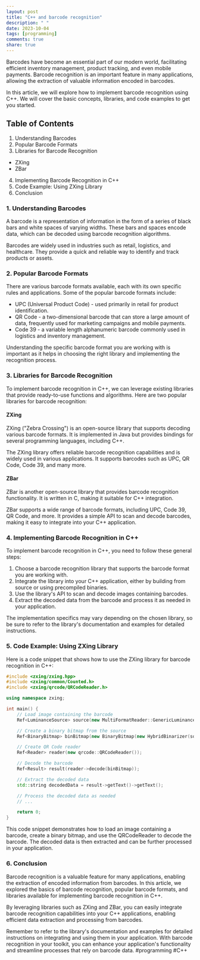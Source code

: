 ```yaml
---
layout: post
title: "C++ and barcode recognition"
description: " "
date: 2023-10-04
tags: [programming]
comments: true
share: true
---
```


Barcodes have become an essential part of our modern world, facilitating efficient inventory management, product tracking, and even mobile payments. Barcode recognition is an important feature in many applications, allowing the extraction of valuable information encoded in barcodes.

In this article, we will explore how to implement barcode recognition using C++. We will cover the basic concepts, libraries, and code examples to get you started.

## Table of Contents

1. Understanding Barcodes
2. Popular Barcode Formats
3. Libraries for Barcode Recognition
  * ZXing
  * ZBar
4. Implementing Barcode Recognition in C++
5. Code Example: Using ZXing Library
6. Conclusion

### 1. Understanding Barcodes

A barcode is a representation of information in the form of a series of black bars and white spaces of varying widths. These bars and spaces encode data, which can be decoded using barcode recognition algorithms.

Barcodes are widely used in industries such as retail, logistics, and healthcare. They provide a quick and reliable way to identify and track products or assets.

### 2. Popular Barcode Formats

There are various barcode formats available, each with its own specific rules and applications. Some of the popular barcode formats include:

* UPC (Universal Product Code) - used primarily in retail for product identification.
* QR Code - a two-dimensional barcode that can store a large amount of data, frequently used for marketing campaigns and mobile payments.
* Code 39 - a variable length alphanumeric barcode commonly used in logistics and inventory management.

Understanding the specific barcode format you are working with is important as it helps in choosing the right library and implementing the recognition process.

### 3. Libraries for Barcode Recognition

To implement barcode recognition in C++, we can leverage existing libraries that provide ready-to-use functions and algorithms. Here are two popular libraries for barcode recognition:

#### ZXing

ZXing ("Zebra Crossing") is an open-source library that supports decoding various barcode formats. It is implemented in Java but provides bindings for several programming languages, including C++.

The ZXing library offers reliable barcode recognition capabilities and is widely used in various applications. It supports barcodes such as UPC, QR Code, Code 39, and many more.

#### ZBar

ZBar is another open-source library that provides barcode recognition functionality. It is written in C, making it suitable for C++ integration.

ZBar supports a wide range of barcode formats, including UPC, Code 39, QR Code, and more. It provides a simple API to scan and decode barcodes, making it easy to integrate into your C++ application.

### 4. Implementing Barcode Recognition in C++

To implement barcode recognition in C++, you need to follow these general steps:

1. Choose a barcode recognition library that supports the barcode format you are working with.
2. Integrate the library into your C++ application, either by building from source or using precompiled binaries.
3. Use the library's API to scan and decode images containing barcodes.
4. Extract the decoded data from the barcode and process it as needed in your application.

The implementation specifics may vary depending on the chosen library, so be sure to refer to the library's documentation and examples for detailed instructions.

### 5. Code Example: Using ZXing Library

Here is a code snippet that shows how to use the ZXing library for barcode recognition in C++:

```cpp
#include <zxing/zxing.hpp>
#include <zxing/common/Counted.h>
#include <zxing/qrcode/QRCodeReader.h>

using namespace zxing;

int main() {
    // Load image containing the barcode
    Ref<LuminanceSource> source(new MultiFormatReader::GenericLuminanceSource(imagePath));

    // Create a binary bitmap from the source
    Ref<BinaryBitmap> binBitmap(new BinaryBitmap(new HybridBinarizer(source)));

    // Create QR Code reader
    Ref<Reader> reader(new qrcode::QRCodeReader());

    // Decode the barcode
    Ref<Result> result(reader->decode(binBitmap));

    // Extract the decoded data
    std::string decodedData = result->getText()->getText();

    // Process the decoded data as needed
    // ...

    return 0;
}
```

This code snippet demonstrates how to load an image containing a barcode, create a binary bitmap, and use the QRCodeReader to decode the barcode. The decoded data is then extracted and can be further processed in your application.

### 6. Conclusion

Barcode recognition is a valuable feature for many applications, enabling the extraction of encoded information from barcodes. In this article, we explored the basics of barcode recognition, popular barcode formats, and libraries available for implementing barcode recognition in C++.

By leveraging libraries such as ZXing and ZBar, you can easily integrate barcode recognition capabilities into your C++ applications, enabling efficient data extraction and processing from barcodes.

Remember to refer to the library's documentation and examples for detailed instructions on integrating and using them in your application. With barcode recognition in your toolkit, you can enhance your application's functionality and streamline processes that rely on barcode data. #programming #C++